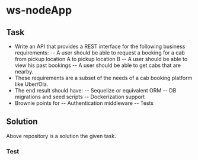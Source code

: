 # ws-nodeApp
## Task
- Write an API that provides a REST interface for the following business
requirements:
-- A user should be able to request a booking for a cab from pickup location A
to pickup location B
-- A user should be able to view his past bookings
-- A user should be able to get cabs that are nearby.
- These requirements are a subset of the needs of a cab booking platform like
Uber/Ola.
- The end result should have:
-- Sequelize or equivalent ORM
-- DB migrations and seed scripts
-- Dockerization support
- Brownie points for
-- Authentication middleware
-- Tests

## Solution
Above repository is a solution the given task.

### Test
